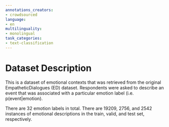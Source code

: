 ```yaml
---
annotations_creators:
- crowdsourced
language:
- en
multilinguality:
- monolingual
task_categories:
- text-classification
---
```


# Dataset Description
This is a dataset of emotional contexts that was retrieved from the original EmpatheticDialogues (ED) dataset. Respondents were asked to describe an event that was associated with a particular emotion label (i.e. p(event|emotion). 

There are 32 emotion labels in total.
There are 19209, 2756, and 2542 instances of emotional descriptions in the train, valid, and test set, respectively.